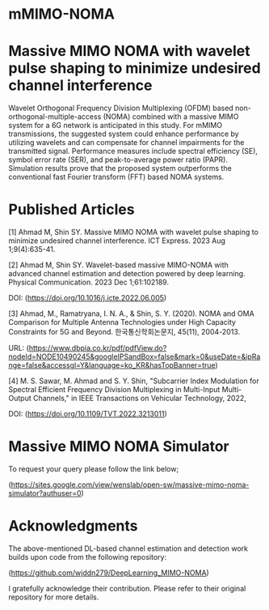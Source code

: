 # mMIMO-NOMA

# Massive MIMO NOMA with wavelet pulse shaping to minimize undesired channel interference

Wavelet Orthogonal Frequency Division Multiplexing (OFDM) based non-orthogonal-multiple-access (NOMA) combined with a massive MIMO system for a 6G network 
is anticipated in this study. For mMIMO transmissions, the suggested system could enhance performance by utilizing wavelets and can compensate 
for channel impairments for the transmitted signal. Performance measures include spectral efficiency (SE), symbol error rate (SER), and peak-to-average power 
ratio (PAPR). Simulation results prove that the proposed system outperforms the conventional fast Fourier transform (FFT) based NOMA systems.

# Published Articles

[1] Ahmad M, Shin SY. Massive MIMO NOMA with wavelet pulse shaping to minimize undesired channel interference. ICT Express. 2023 Aug 1;9(4):635-41.

[2] Ahmad M, Shin SY. Wavelet-based massive MIMO-NOMA with advanced channel estimation and detection powered by deep learning. Physical Communication. 2023 Dec 1;61:102189.

DOI: (https://doi.org/10.1016/j.icte.2022.06.005)

[3] Ahmad, M., Ramatryana, I. N. A., & Shin, S. Y. (2020). NOMA and OMA Comparison for Multiple Antenna Technologies under High Capacity Constraints for 5G and Beyond. 
한국통신학회논문지, 45(11), 2004-2013.

URL: (https://www.dbpia.co.kr/pdf/pdfView.do?nodeId=NODE10490245&googleIPSandBox=false&mark=0&useDate=&ipRange=false&accessgl=Y&language=ko_KR&hasTopBanner=true)

[4] M. S. Sawar, M. Ahmad and S. Y. Shin, "Subcarrier Index Modulation for Spectral Efficient Frequency Division Multiplexing in Multi-Input Multi-Output Channels," 
in IEEE Transactions on Vehicular Technology, 2022, 

DOI: (https://doi.org/10.1109/TVT.2022.3213011)

# Massive MIMO NOMA Simulator

To request your query please follow the link below;

(https://sites.google.com/view/wenslab/open-sw/massive-mimo-noma-simulator?authuser=0)

# Acknowledgments

The above-mentioned DL-based channel estimation and detection work builds upon code from the following repository:

 (https://github.com/wjddn279/DeepLearning_MIMO-NOMA)
 
I gratefully acknowledge their contribution. Please refer to their original repository for more details.

